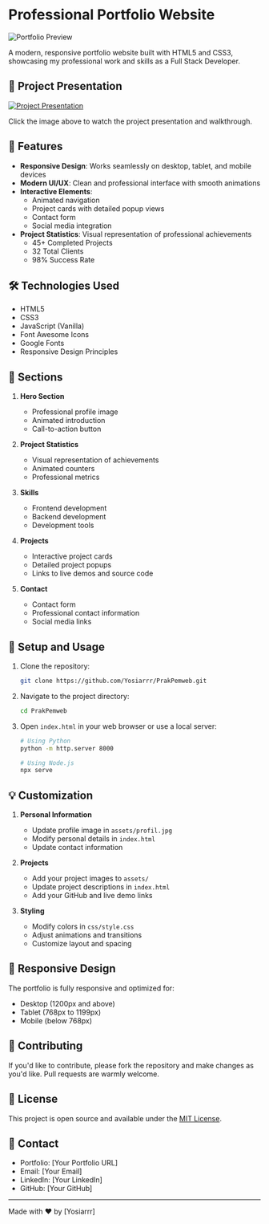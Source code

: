 # Professional Portfolio Website

![Portfolio Preview](assets/preview.png)

A modern, responsive portfolio website built with HTML5 and CSS3, showcasing my professional work and skills as a Full Stack Developer.

## 🎥 Project Presentation

[![Project Presentation](https://img.youtube.com/vi/YOUR_VIDEO_ID/maxresdefault.jpg)](https://www.youtube.com/watch?v=YOUR_VIDEO_ID)

Click the image above to watch the project presentation and walkthrough.

## 🌟 Features

- **Responsive Design**: Works seamlessly on desktop, tablet, and mobile devices
- **Modern UI/UX**: Clean and professional interface with smooth animations
- **Interactive Elements**: 
  - Animated navigation
  - Project cards with detailed popup views
  - Contact form
  - Social media integration
- **Project Statistics**: Visual representation of professional achievements
  - 45+ Completed Projects
  - 32 Total Clients
  - 98% Success Rate

## 🛠️ Technologies Used

- HTML5
- CSS3
- JavaScript (Vanilla)
- Font Awesome Icons
- Google Fonts
- Responsive Design Principles

## 📱 Sections

1. **Hero Section**
   - Professional profile image
   - Animated introduction
   - Call-to-action button

2. **Project Statistics**
   - Visual representation of achievements
   - Animated counters
   - Professional metrics

3. **Skills**
   - Frontend development
   - Backend development
   - Development tools

4. **Projects**
   - Interactive project cards
   - Detailed project popups
   - Links to live demos and source code

5. **Contact**
   - Contact form
   - Professional contact information
   - Social media links

## 🚀 Setup and Usage

1. Clone the repository:
   ```bash
   git clone https://github.com/Yosiarrr/PrakPemweb.git
   ```

2. Navigate to the project directory:
   ```bash
   cd PrakPemweb
   ```

3. Open `index.html` in your web browser or use a local server:
   ```bash
   # Using Python
   python -m http.server 8000

   # Using Node.js
   npx serve
   ```

## 💡 Customization

1. **Personal Information**
   - Update profile image in `assets/profil.jpg`
   - Modify personal details in `index.html`
   - Update contact information

2. **Projects**
   - Add your project images to `assets/`
   - Update project descriptions in `index.html`
   - Add your GitHub and live demo links

3. **Styling**
   - Modify colors in `css/style.css`
   - Adjust animations and transitions
   - Customize layout and spacing

## 📱 Responsive Design

The portfolio is fully responsive and optimized for:
- Desktop (1200px and above)
- Tablet (768px to 1199px)
- Mobile (below 768px)

## 🤝 Contributing

If you'd like to contribute, please fork the repository and make changes as you'd like. Pull requests are warmly welcome.

## 📄 License

This project is open source and available under the [MIT License](LICENSE).

## 👤 Contact

- Portfolio: [Your Portfolio URL]
- Email: [Your Email]
- LinkedIn: [Your LinkedIn]
- GitHub: [Your GitHub]

---
Made with ❤️ by [Yosiarrr]
